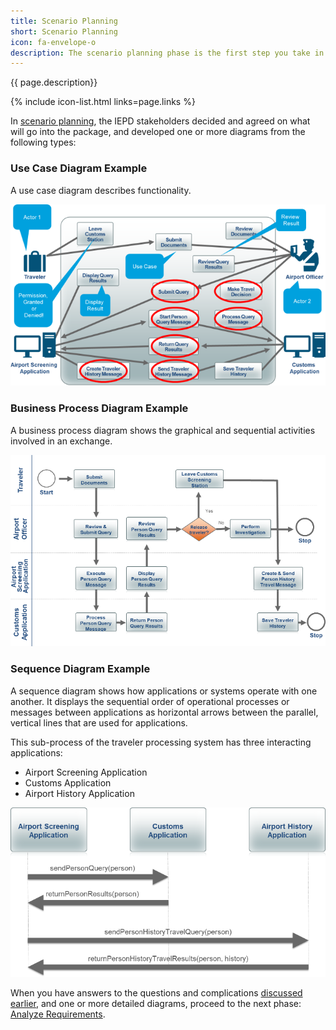 ```yaml
---
title: Scenario Planning
short: Scenario Planning
icon: fa-envelope-o
description: The scenario planning phase is the first step you take in IEPD development.  
---
```


{{ page.description}}

{% include icon-list.html links=page.links %}

In [scenario planning](/reference/artifacts/iepd/developer/scenario-planning/), the IEPD stakeholders decided and agreed on what will go into the package, and developed one or more diagrams from the following types:

### Use Case Diagram Example

A use case diagram describes functionality.

![Traveler Processing System](assets/usecasediagram.png "Traveler Processing System")

### Business Process Diagram Example

A business process diagram shows the graphical and sequential activities involved in an exchange.

![Traveler Processing System](assets/businessprocessdiagram02.png "Traveler Processing System")

### Sequence Diagram Example

A sequence diagram shows how applications or systems operate with one another. It displays the sequential order of operational processes or messages between applications as horizontal arrows between the parallel, vertical lines that are used for applications.

This sub-process of the traveler processing system has three interacting applications:

- Airport Screening Application
- Customs Application
- Airport History Application

![Traveler Processing System](assets/sequencediagram.png "Traveler Processing System")

When you have answers to the questions and complications [discussed earlier](/reference/artifacts/iepd/developer/scenario-planning/), and one or more detailed diagrams, proceed to the next phase: [Analyze Requirements](/training/iepd-developer/analyze-requirements/ "Analyze Requirements").